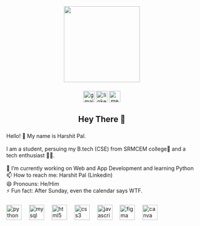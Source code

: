 <div align="center">
  <img height="200" src="https://github.com/JustHarshit/JustHarshit/assets/141824079/240b7281-503e-42cd-b577-96ac772ada33"  />
</div>



###

<div align="center">
  <a href="mailto:hpal52787@gmail.com">
  <img src="https://img.shields.io/static/v1?message=Gmail&logo=gmail&label=&color=D14836&logoColor=white&labelColor=&style=plastic" height="30" alt="gmail logo"></a>
  <a href="https://www.linkedin.com/in/harshit-pal-aaa872257">
  <img src="https://img.shields.io/static/v1?message=LinkedIn&logo=linkedin&label=&color=0077B5&logoColor=white&labelColor=&style=plastic" height="30" alt="linkedin logo"></a>
  <a href="https://medium.com/@Harshit_">
  <img src="https://img.shields.io/static/v1?message=Medium&logo=medium&label=&color=12100E&logoColor=white&labelColor=&style=plastic" height="30" alt="medium logo"></a>
</div>

###

<h2 align="center">Hey There 👋</h2>

###

<p align="left">Hello! 👋 My name is Harshit Pal. <br><br>I am a student, persuing my B.tech (CSE) from SRMCEM college🏫 and a tech enthusiast 🧑‍💻.<br><br>🔭 I’m currently working on Web and App Development and learning Python<br>📫 How to reach me: Harshit Pal (Linkedin)<br>😄 Pronouns: He/Him<br>⚡ Fun fact: After Sunday, even the calendar says WTF.</p>

###

<div align="left">
  <img src="https://cdn.jsdelivr.net/gh/devicons/devicon/icons/python/python-original.svg" height="40" alt="python logo"  />
  <img width="12" />
  <img src="https://img.shields.io/badge/MySQL-4479A1?logo=mysql&logoColor=white&style=for-the-badge" height="40" alt="mysql logo"  />
  <img width="12" />
  <img src="https://cdn.jsdelivr.net/gh/devicons/devicon/icons/html5/html5-original.svg" height="40" alt="html5 logo"  />
  <img width="12" />
  <img src="https://cdn.jsdelivr.net/gh/devicons/devicon/icons/css3/css3-original.svg" height="40" alt="css3 logo"  />
  <img width="12" />
  <img src="https://cdn.jsdelivr.net/gh/devicons/devicon/icons/javascript/javascript-original.svg" height="40" alt="javascript logo"  />
  <img width="12" />
  <img src="https://cdn.jsdelivr.net/gh/devicons/devicon/icons/figma/figma-original.svg" height="40" alt="figma logo"  />
  <img width="12" />
  <img src="https://cdn.jsdelivr.net/gh/devicons/devicon/icons/canva/canva-original.svg" height="40" alt="canva logo"  />
</div>

###
